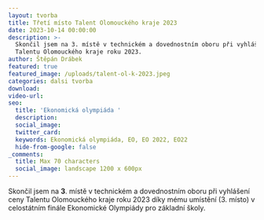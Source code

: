 ```yaml
---
layout: tvorba
title: Třetí místo Talent Olomouckého kraje 2023
date: 2023-10-14 00:00:00
description: >-
  Skončil jsem na 3. místě v technickém a dovednostním oboru při vyhlášení ceny
  Talentu Olomouckého kraje roku 2023.
author: Štěpán Drábek
featured: true
featured_image: /uploads/talent-ol-k-2023.jpeg
categories: dalsi tvorba
download:
video-url:
seo:
  title: 'Ekonomická olympiáda '
  description:
  social_image:
  twitter_card:
  keywords: Ekonomická olympiáda, EO, EO 2022, EO22
  hide-from-google: false
_comments:
  title: Max 70 characters
  social_image: landscape 1200 x 600px
---
```

Skončil jsem na **3**. místě v technickém a dovednostním oboru při vyhlášení ceny Talentu Olomouckého kraje roku 2023 díky mému umístění (3. místo) v celostátním finále Ekonomické Olympiády pro základní školy.